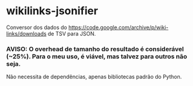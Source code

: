 # wikilinks-jsonifier

 Conversor dos dados do https://code.google.com/archive/p/wiki-links/downloads de TSV para JSON.

 ### AVISO: O overhead de tamanho do resultado é considerável (~25%). Para o meu uso, é viável, mas talvez para outros não seja.

 Não necessita de dependências, apenas bibliotecas padrão do Python.


